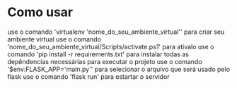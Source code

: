# Como usar
use o comando 'virtualenv 'nome_do_seu_ambiente_virtual'' para criar seu ambiente virtual
use o comando 'nome_do_seu_ambiente_virtual/Scripts/activate.ps1' para ativalo
use o comando 'pip install -r requirements.txt' para instalar todas as depêndencias necessárias para executar o projeto
use o comando '$env:FLASK_APP='main.py'' para selecionar o arquivo que será usado pelo flask
use o comando  'flask run' para estartar o servidor